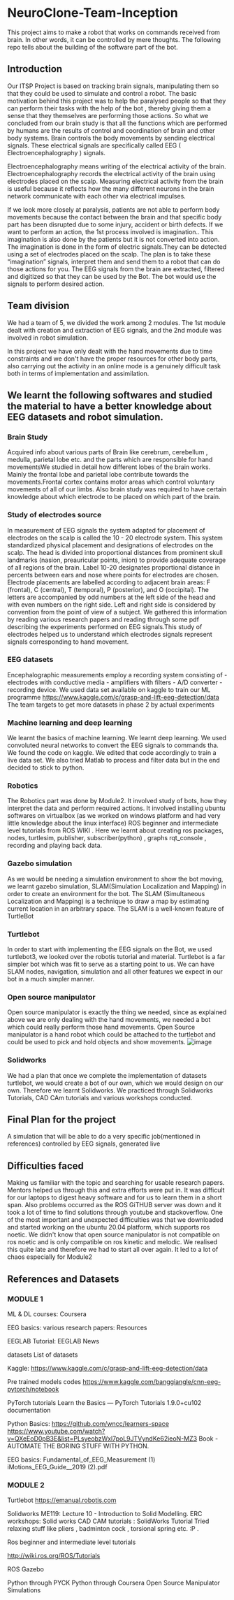 # NeuroClone-Team-Inception
This project aims to make a robot that works on commands received from brain. In other words, it can be controlled by mere thoughts. The following repo tells about the building of the software part of the bot.

## Introduction 

Our ITSP Project is based on tracking brain signals, manipulating them so that they could be used to simulate and control a robot. The basic motivation behind this project was to help the paralysed people so that they can perform their tasks with the help of the bot , thereby giving them a sense that they themselves are performing those actions. 
So what we concluded from our brain study is that all the functions which are performed by humans are the results of control and coordination of brain and other body systems. Brain controls the body movements by sending electrical signals. These electrical signals are specifically called EEG ( Electroencephalography ) signals.
 
Electroencephalography means writing of the electrical activity of the brain. Electroencephalography records the electrical activity of the brain using electrodes placed on the scalp. Measuring electrical activity from the brain is useful because it
reflects how the many different neurons in the brain network communicate with each
other via electrical impulses.


If we look more closely at paralysis, patients are not able to perform body movements because the contact between the brain and that specific body part has been disrupted due to some injury, accident or birth defects. If we want to perform an action, the 1st process involved is imagination.. This imagination is also done by the patients but it is not converted into action. The imagination is done in the form of electric signals.They can be detected using a set of electrodes placed on the scalp. The plan is to take these “imagination” signals, interpret them and send them to a robot that can do those actions for you. The EEG signals from the brain are extracted, filtered and digitized so that they can be used by the Bot. The bot would use the signals to perform desired action.

## Team division

We had a team of 5, we divided the work among 2 modules. The 1st module dealt with creation and extraction of EEG signals, and the 2nd module was involved in robot simulation. 

In this project we have only dealt with the hand movements due to time constraints and we don't have the proper resources for other body parts, also carrying out the activity in an online mode is a genuinely difficult task both in terms of implementation and assimilation. 

## We learnt the following softwares and studied the material to have a better knowledge about EEG datasets and robot simulation.
### Brain Study 
Acquired info about various parts of Brain like cerebrum, cerebellum , medulla, parietal lobe etc. and the parts which are responsible for hand movementsWe studied in detail how different lobes of the brain works. Mainly the frontal lobe and  parietal lobe contribute towards the movements.Frontal cortex contains motor areas which control voluntary movements of all of our limbs. Also brain study was required to have certain knowledge about which electrode to be placed on which part of the brain.  

 

### Study of electrodes source
In measurement of EEG signals the system adapted for placement of electrodes on the scalp is called the 10 - 20 electrode system. This system standardized physical placement and designations of electrodes on the scalp. The head is divided into proportional distances from prominent skull landmarks (nasion, preauricular points, inion) to provide adequate coverage of all regions of the brain. Label 10-20 designates proportional distance in percents between ears and nose where points for electrodes are chosen. Electrode placements are labelled according to adjacent brain areas: F (frontal), C (central), T (temporal), P (posterior), and O (occipital). The letters are accompanied by odd numbers at the left side of the head and with even numbers on the right side. Left and right side is considered by convention from the point of view of a subject.
We gathered this information by reading various research papers and reading through some pdf describing the experiments performed on EEG signals.This study of electrodes helped us to understand which electrodes signals represent signals corresponding to hand movement. 
### EEG datasets
Encephalographic measurements employ a recording system consisting of - electrodes with conductive media - amplifiers with filters - A/D converter - recording device. 
We used data set available on kaggle to train our ML programme 
https://www.kaggle.com/c/grasp-and-lift-eeg-detection/data 
The team targets to get more datasets in phase 2 by actual experiments 

### Machine learning and deep learning
We learnt the basics of machine learning. We learnt deep learning. We used convoluted neural networks to convert the EEG signals to commands tha. We found the code on kaggle. We edited that code accordingly to train a live data set. We also tried Matlab to process and filter data but in the end decided to stick to python. 

### Robotics
The Robotics part was done by Module2. It involved study of bots, how they interpret the data and perform required actions. 
It involved installing ubuntu softwares on virtualbox (as we worked on windows platform and had very little knowledge about the linux interface)
ROS beginner and intermediate level tutorials from ROS WIKI . Here we learnt about creating ros packages, nodes, turtlesim, publisher, subscriber(python) , graphs rqt_console , recording and playing back data. 

### Gazebo simulation
As we would be needing a simulation environment to show the bot moving, we learnt gazebo simulation, SLAM(Simulation Localization and Mapping) in order to create an environment for the bot. The SLAM (Simultaneous Localization and Mapping) is a technique to draw a map by estimating current location in an arbitrary space. The SLAM is a well-known feature of TurtleBot 

### Turtlebot
In order to start with implementing the EEG signals on the Bot, we used turtlebot3, we looked over the robotis tutorial and material. Turtlebot is a far simpler bot which was fit to serve as a starting point to us. We can have SLAM nodes, navigation, simulation and all other features we expect in our bot in a much simpler manner. 

### Open source manipulator
Open source manipulator is exactly the thing we needed, since as explained above we are only dealing with the hand movements, we needed a bot which could really perform those hand movements. Open Source manipulator is a hand robot which could be attached to the turtlebot and could be used to pick and hold objects and show movements. 
![image](https://user-images.githubusercontent.com/86585405/123769718-34370c80-d8e7-11eb-8614-79a408183ca0.png)

### Solidworks
We had a plan that once we complete the implementation of datasets turtlebot, we would create a bot of our own, which we would design on our own. Therefore we learnt Solidworks. We practiced through Solidworks Tutorials, CAD CAm tutorials and various workshops conducted. 

## Final Plan for the project 

A simulation that will be able to do a very specific job(mentioned in references) controlled by EEG signals, generated live

## Difficulties faced
Making us familiar with the topic and searching for usable research papers. Mentors helped us through this and extra efforts were put in.
It was difficult for our laptops to digest heavy software and for us to learn them in a short span.
Also problems occurred as the ROS GiTHUB server was down and it took a lot of time to find solutions through youtube and stackoverflow. 
One of the most important and unexpected difficulties was that we downloaded and started working on the ubuntu 20.04 platform, which supports ros noetic. We didn't know that open source manipulator is not compatible on ros noetic and is only compatible on ros kinetic and melodic. We realised this quite late and therefore we had to start all over again.  It led to a lot of chaos especially for Module2 

## References and Datasets
### MODULE 1

ML & DL courses: Coursera

EEG basics: various research papers: Resources 

EEGLAB Tutorial:
EEGLAB News 

datasets
List of datasets 

Kaggle:
https://www.kaggle.com/c/grasp-and-lift-eeg-detection/data 

Pre trained models codes
https://www.kaggle.com/banggiangle/cnn-eeg-pytorch/notebook 

PyTorch tutorials
Learn the Basics — PyTorch Tutorials 1.9.0+cu102 documentation 

Python Basics: https://github.com/wncc/learners-space
https://www.youtube.com/watch?v=QXeEoD0pB3E&list=PLsyeobzWxl7poL9JTVyndKe62ieoN-MZ3
Book - AUTOMATE THE BORING STUFF WITH PYTHON.

EEG basics:  Fundamental_of_EEG_Measurement (1)
                     iMotions_EEG_Guide__2019 (2).pdf
                     
### MODULE 2
Turtlebot
https://emanual.robotis.com

Solidworks
ME119: Lecture 10 - Introduction to Solid Modelling.
ERC workshops: Solid works
CAD CAM tutorials : 
SolidWorks Tutorial 
Tried relaxing stuff like pliers , badminton cock , torsional spring etc. :P .

Ros beginner and intermediate level tutorials 

http://wiki.ros.org/ROS/Tutorials

 ROS Gazebo

Python through PYCK
Python through Coursera
Open Source Manipulator Simulations 












